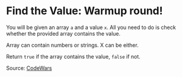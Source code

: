 # Find the Value: Warmup round!

You will be given an array `a` and a value `x`. All you need to do is check whether the provided array contains the value.

Array can contain numbers or strings. X can be either.

Return `true` if the array contains the value, `false` if not.

Source: [CodeWars](https://www.codewars.com/kata/57cc975ed542d3148f00015b)